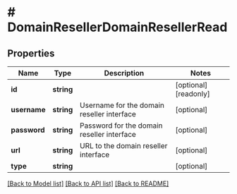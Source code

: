 # # DomainResellerDomainResellerRead

## Properties

Name | Type | Description | Notes
------------ | ------------- | ------------- | -------------
**id** | **string** |  | [optional] [readonly]
**username** | **string** | Username for the domain reseller interface | [optional]
**password** | **string** | Password for the domain reseller interface | [optional]
**url** | **string** | URL to the domain reseller interface | [optional]
**type** | **string** |  | [optional]

[[Back to Model list]](../../README.md#models) [[Back to API list]](../../README.md#endpoints) [[Back to README]](../../README.md)
